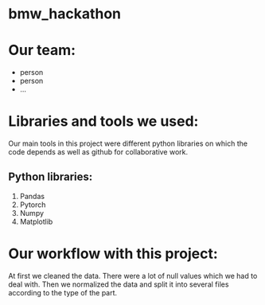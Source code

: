 # bmw_hackathon
# Our team:
- person
- person
- ...
# Libraries and tools we used:
Our main tools in this project were different python libraries on which the code depends as well as github for collaborative work.
## Python libraries:
1. Pandas
2. Pytorch
3. Numpy
4. Matplotlib
# Our workflow with this project:
At first we cleaned the data. There were a lot of null values which we had to deal with. Then we normalized the data and split it
into several files according to the type of the part.

